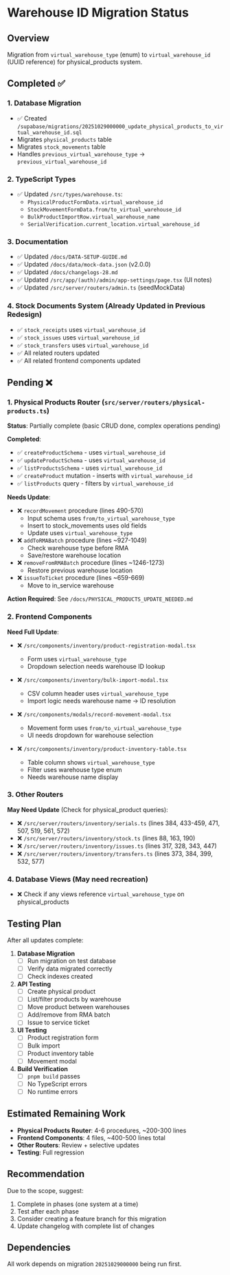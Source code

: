 # Warehouse ID Migration Status

## Overview
Migration from `virtual_warehouse_type` (enum) to `virtual_warehouse_id` (UUID reference) for physical_products system.

## Completed ✅

### 1. **Database Migration**
- ✅ Created `/supabase/migrations/20251029000000_update_physical_products_to_virtual_warehouse_id.sql`
- Migrates `physical_products` table
- Migrates `stock_movements` table
- Handles `previous_virtual_warehouse_type` → `previous_virtual_warehouse_id`

### 2. **TypeScript Types**
- ✅ Updated `/src/types/warehouse.ts`:
  - `PhysicalProductFormData.virtual_warehouse_id`
  - `StockMovementFormData.from/to_virtual_warehouse_id`
  - `BulkProductImportRow.virtual_warehouse_name`
  - `SerialVerification.current_location.virtual_warehouse_id`

### 3. **Documentation**
- ✅ Updated `/docs/DATA-SETUP-GUIDE.md`
- ✅ Updated `/docs/data/mock-data.json` (v2.0.0)
- ✅ Updated `/docs/changelogs-28.md`
- ✅ Updated `/src/app/(auth)/admin/app-settings/page.tsx` (UI notes)
- ✅ Updated `/src/server/routers/admin.ts` (seedMockData)

### 4. **Stock Documents System** (Already Updated in Previous Redesign)
- ✅ `stock_receipts` uses `virtual_warehouse_id`
- ✅ `stock_issues` uses `virtual_warehouse_id`
- ✅ `stock_transfers` uses `virtual_warehouse_id`
- ✅ All related routers updated
- ✅ All related frontend components updated

## Pending ❌

### 1. **Physical Products Router** (`src/server/routers/physical-products.ts`)

**Status**: Partially complete (basic CRUD done, complex operations pending)

**Completed**:
- ✅ `createProductSchema` - uses `virtual_warehouse_id`
- ✅ `updateProductSchema` - uses `virtual_warehouse_id`
- ✅ `listProductsSchema` - uses `virtual_warehouse_id`
- ✅ `createProduct` mutation - inserts with `virtual_warehouse_id`
- ✅ `listProducts` query - filters by `virtual_warehouse_id`

**Needs Update**:
- ❌ `recordMovement` procedure (lines 490-570)
  - Input schema uses `from/to_virtual_warehouse_type`
  - Insert to stock_movements uses old fields
  - Update uses `virtual_warehouse_type`
- ❌ `addToRMABatch` procedure (lines ~927-1049)
  - Check warehouse type before RMA
  - Save/restore warehouse location
- ❌ `removeFromRMABatch` procedure (lines ~1246-1273)
  - Restore previous warehouse location
- ❌ `issueToTicket` procedure (lines ~659-669)
  - Move to in_service warehouse

**Action Required**: See `/docs/PHYSICAL_PRODUCTS_UPDATE_NEEDED.md`

### 2. **Frontend Components**

**Need Full Update**:
- ❌ `/src/components/inventory/product-registration-modal.tsx`
  - Form uses `virtual_warehouse_type`
  - Dropdown selection needs warehouse ID lookup

- ❌ `/src/components/inventory/bulk-import-modal.tsx`
  - CSV column header uses `virtual_warehouse_type`
  - Import logic needs warehouse name → ID resolution

- ❌ `/src/components/modals/record-movement-modal.tsx`
  - Movement form uses `from/to_virtual_warehouse_type`
  - UI needs dropdown for warehouse selection

- ❌ `/src/components/inventory/product-inventory-table.tsx`
  - Table column shows `virtual_warehouse_type`
  - Filter uses warehouse type enum
  - Needs warehouse name display

### 3. **Other Routers**

**May Need Update** (Check for physical_product queries):
- ❌ `/src/server/routers/inventory/serials.ts` (lines 384, 433-459, 471, 507, 519, 561, 572)
- ❌ `/src/server/routers/inventory/stock.ts` (lines 88, 163, 190)
- ❌ `/src/server/routers/inventory/issues.ts` (lines 317, 328, 343, 447)
- ❌ `/src/server/routers/inventory/transfers.ts` (lines 373, 384, 399, 532, 577)

### 4. **Database Views** (May need recreation)
- ❌ Check if any views reference `virtual_warehouse_type` on physical_products

## Testing Plan

After all updates complete:

1. **Database Migration**
   - [ ] Run migration on test database
   - [ ] Verify data migrated correctly
   - [ ] Check indexes created

2. **API Testing**
   - [ ] Create physical product
   - [ ] List/filter products by warehouse
   - [ ] Move product between warehouses
   - [ ] Add/remove from RMA batch
   - [ ] Issue to service ticket

3. **UI Testing**
   - [ ] Product registration form
   - [ ] Bulk import
   - [ ] Product inventory table
   - [ ] Movement modal

4. **Build Verification**
   - [ ] `pnpm build` passes
   - [ ] No TypeScript errors
   - [ ] No runtime errors

## Estimated Remaining Work

- **Physical Products Router**: 4-6 procedures, ~200-300 lines
- **Frontend Components**: 4 files, ~400-500 lines total
- **Other Routers**: Review + selective updates
- **Testing**: Full regression

## Recommendation

Due to the scope, suggest:
1. Complete in phases (one system at a time)
2. Test after each phase
3. Consider creating a feature branch for this migration
4. Update changelog with complete list of changes

## Dependencies

All work depends on migration `20251029000000` being run first.
